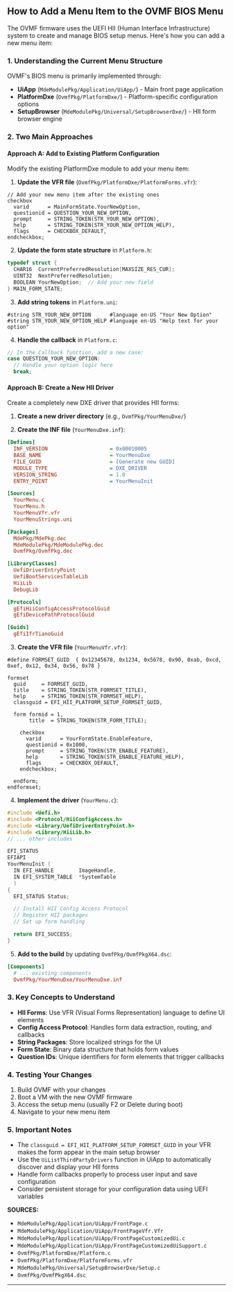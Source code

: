 ## How to Add a Menu Item to the OVMF BIOS Menu

The OVMF firmware uses the UEFI HII (Human Interface Infrastructure) system to create and manage BIOS setup menus. Here's how you can add a new menu item:

### 1. **Understanding the Current Menu Structure**

OVMF's BIOS menu is primarily implemented through:
- **UiApp** (`MdeModulePkg/Application/UiApp/`) - Main front page application
- **PlatformDxe** (`OvmfPkg/PlatformDxe/`) - Platform-specific configuration options
- **SetupBrowser** (`MdeModulePkg/Universal/SetupBrowserDxe/`) - HII form browser engine

### 2. **Two Main Approaches**

#### **Approach A: Add to Existing Platform Configuration**

Modify the existing PlatformDxe module to add your menu item:

1. **Update the VFR file** (`OvmfPkg/PlatformDxe/PlatformForms.vfr`):
```vfr
// Add your new menu item after the existing ones
checkbox
  varid      = MainFormState.YourNewOption,
  questionid = QUESTION_YOUR_NEW_OPTION,
  prompt     = STRING_TOKEN(STR_YOUR_NEW_OPTION),
  help       = STRING_TOKEN(STR_YOUR_NEW_OPTION_HELP),
  flags      = CHECKBOX_DEFAULT,
endcheckbox;
```

2. **Update the form state structure** in `Platform.h`:
```c
typedef struct {
  CHAR16  CurrentPreferredResolution[MAXSIZE_RES_CUR];
  UINT32  NextPreferredResolution;
  BOOLEAN YourNewOption;  // Add your new field
} MAIN_FORM_STATE;
```

3. **Add string tokens** in `Platform.uni`:
```
#string STR_YOUR_NEW_OPTION      #language en-US "Your New Option"
#string STR_YOUR_NEW_OPTION_HELP #language en-US "Help text for your option"
```

4. **Handle the callback** in `Platform.c`:
```c
// In the Callback function, add a new case:
case QUESTION_YOUR_NEW_OPTION:
  // Handle your option logic here
  break;
```

#### **Approach B: Create a New HII Driver**

Create a completely new DXE driver that provides HII forms:

1. **Create a new driver directory** (e.g., `OvmfPkg/YourMenuDxe/`)

2. **Create the INF file** (`YourMenuDxe.inf`):
```ini
[Defines]
  INF_VERSION                    = 0x00010005
  BASE_NAME                      = YourMenuDxe
  FILE_GUID                      = [Generate new GUID]
  MODULE_TYPE                    = DXE_DRIVER
  VERSION_STRING                 = 1.0
  ENTRY_POINT                    = YourMenuInit

[Sources]
  YourMenu.c
  YourMenu.h
  YourMenuVfr.vfr
  YourMenuStrings.uni

[Packages]
  MdePkg/MdePkg.dec
  MdeModulePkg/MdeModulePkg.dec
  OvmfPkg/OvmfPkg.dec

[LibraryClasses]
  UefiDriverEntryPoint
  UefiBootServicesTableLib
  HiiLib
  DebugLib

[Protocols]
  gEfiHiiConfigAccessProtocolGuid
  gEfiDevicePathProtocolGuid

[Guids]
  gEfiIfrTianoGuid
```

3. **Create the VFR file** (`YourMenuVfr.vfr`):
```vfr
#define FORMSET_GUID  { 0x12345678, 0x1234, 0x5678, 0x90, 0xab, 0xcd, 0xef, 0x12, 0x34, 0x56, 0x78 }

formset
  guid     = FORMSET_GUID,
  title    = STRING_TOKEN(STR_FORMSET_TITLE),
  help     = STRING_TOKEN(STR_FORMSET_HELP),
  classguid = EFI_HII_PLATFORM_SETUP_FORMSET_GUID,

  form formid = 1,
       title  = STRING_TOKEN(STR_FORM_TITLE);

    checkbox
      varid      = YourFormState.EnableFeature,
      questionid = 0x1000,
      prompt     = STRING_TOKEN(STR_ENABLE_FEATURE),
      help       = STRING_TOKEN(STR_ENABLE_FEATURE_HELP),
      flags      = CHECKBOX_DEFAULT,
    endcheckbox;

  endform;
endformset;
```

4. **Implement the driver** (`YourMenu.c`):
```c
#include <Uefi.h>
#include <Protocol/HiiConfigAccess.h>
#include <Library/UefiDriverEntryPoint.h>
#include <Library/HiiLib.h>
// ... other includes

EFI_STATUS
EFIAPI
YourMenuInit (
  IN EFI_HANDLE        ImageHandle,
  IN EFI_SYSTEM_TABLE  *SystemTable
  )
{
  EFI_STATUS Status;

  // Install HII Config Access Protocol
  // Register HII packages
  // Set up form handling

  return EFI_SUCCESS;
}
```

5. **Add to the build** by updating `OvmfPkg/OvmfPkgX64.dsc`:
```ini
[Components]
  # ... existing components
  OvmfPkg/YourMenuDxe/YourMenuDxe.inf
```

### 3. **Key Concepts to Understand**

- **HII Forms**: Use VFR (Visual Forms Representation) language to define UI elements
- **Config Access Protocol**: Handles form data extraction, routing, and callbacks
- **String Packages**: Store localized strings for the UI
- **Form State**: Binary data structure that holds form values
- **Question IDs**: Unique identifiers for form elements that trigger callbacks

### 4. **Testing Your Changes**

1. Build OVMF with your changes
2. Boot a VM with the new OVMF firmware
3. Access the setup menu (usually F2 or Delete during boot)
4. Navigate to your new menu item

### 5. **Important Notes**

- The `classguid = EFI_HII_PLATFORM_SETUP_FORMSET_GUID` in your VFR makes the form appear in the main setup browser
- Use the `UiListThirdPartyDrivers` function in UiApp to automatically discover and display your HII forms
- Handle form callbacks properly to process user input and save configuration
- Consider persistent storage for your configuration data using UEFI variables

**SOURCES:**
- `MdeModulePkg/Application/UiApp/FrontPage.c`
- `MdeModulePkg/Application/UiApp/FrontPageVfr.Vfr`
- `MdeModulePkg/Application/UiApp/FrontPageCustomizedUi.c`
- `MdeModulePkg/Application/UiApp/FrontPageCustomizedUiSupport.c`
- `OvmfPkg/PlatformDxe/Platform.c`
- `OvmfPkg/PlatformDxe/PlatformForms.vfr`
- `MdeModulePkg/Universal/SetupBrowserDxe/Setup.c`
- `OvmfPkg/OvmfPkgX64.dsc`
------------------------------------------------------------